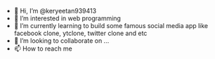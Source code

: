 - 👋 Hi, I’m @keryeetan939413
- 👀 I’m interested in web programming
- 🌱 I’m currently learning to build some famous social media app like facebook clone, ytclone, twitter clone and etc
- 💞️ I’m looking to collaborate on ...
- 📫 How to reach me 

<!---
keryeetan939413/keryeetan939413 is a ✨ special ✨ repository because its `README.md` (this file) appears on your GitHub profile.
You can click the Preview link to take a look at your changes.
--->
